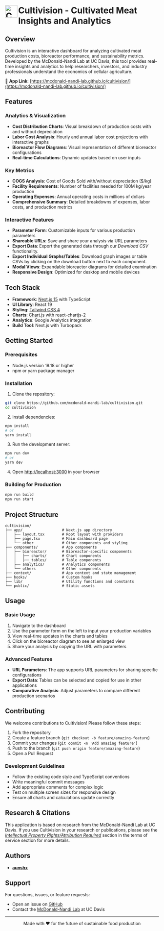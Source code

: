 # <img src="https://i.postimg.cc/pLnwqR0H/cv-logo.png" alt="Cultivision Logo" width="40" height="40" align="left">  Cultivision - Cultivated Meat Insights and Analytics

## Overview

Cultivision is an interactive dashboard for analyzing cultivated meat production costs, bioreactor performance, and sustainability metrics. Developed by the McDonald-Nandi Lab at UC Davis, this tool provides real-time insights and analytics to help researchers, investors, and industry professionals understand the economics of cellular agriculture.

🔗 **App Link**: [https://mcdonald-nandi-lab.github.io/cultivision/](https://mcdonald-nandi-lab.github.io/cultivision/)

## Features

### Analytics & Visualization

- **Cost Distribution Charts**: Visual breakdown of production costs with and without depreciation
- **Labor Cost Analysis**: Hourly and annual labor cost projections with interactive graphs
- **Bioreactor Flow Diagrams**: Visual representation of different bioreactor configurations
- **Real-time Calculations**: Dynamic updates based on user inputs

### Key Metrics

- **COGS Analysis**: Cost of Goods Sold with/without depreciation ($/kg)
- **Facility Requirements**: Number of facilities needed for 100M kg/year production
- **Operating Expenses**: Annual operating costs in millions of dollars
- **Comprehensive Summary**: Detailed breakdowns of expenses, labor costs, and production metrics

### Interactive Features

- **Parameter Form**: Customizable inputs for various production parameters
- **Shareable URLs**: Save and share your analysis via URL parameters
- **Export Data**: Export the generated data through our _Download CSV_ functionality.
- **Export Individual Graphs/Tables**: Download graph images or table CSVs by clicking on the download button next to each component.
- **Modal Views**: Expandable bioreactor diagrams for detailed examination
- **Responsive Design**: Optimized for desktop and mobile devices

## Tech Stack

- **Framework**: [Next.js 15](https://nextjs.org/) with TypeScript
- **UI Library**: React 19
- **Styling**: [Tailwind CSS 4](https://tailwindcss.com/)
- **Charts**: [Chart.js](https://www.chartjs.org/) with react-chartjs-2
- **Analytics**: Google Analytics integration
- **Build Tool**: Next.js with Turbopack

## Getting Started

### Prerequisites

- Node.js version 18.18 or higher
- npm or yarn package manager

### Installation

1. Clone the repository:

```bash
git clone https://github.com/mcdonald-nandi-lab/cultivision.git
cd cultivision
```

2. Install dependencies:

```bash
npm install
# or
yarn install
```

3. Run the development server:

```bash
npm run dev
# or
yarn dev
```

4. Open [http://localhost:3000](http://localhost:3000) in your browser

### Building for Production

```bash
npm run build
npm run start
```

## Project Structure

```
cultivision/
├── app/                  # Next.js app directory
│   ├── layout.tsx        # Root layout with providers
│   ├── page.tsx          # Main dashboard page
│   └── other             # Other components and styling
├── components/           # App components
│   ├── bioreactor/       # Bioreactor-specific components
│   │   ├── charts/       # Chart components
│   │   ├── tables/       # Table components
│   ├── analytics/        # Analytics components
│   └── others            # Other components
├── context/              # App context and state management
├── hooks/                # Custom hooks
├── lib/                  # Utility functions and constants
└── public/               # Static assets
```

## Usage

### Basic Usage

1. Navigate to the dashboard
2. Use the parameter form on the left to input your production variables
3. View real-time updates in the charts and tables
4. Click on the bioreactor diagram to see an enlarged view
5. Share your analysis by copying the URL with parameters

### Advanced Features

- **URL Parameters**: The app supports URL parameters for sharing specific configurations
- **Export Data**: Tables can be selected and copied for use in other applications
- **Comparative Analysis**: Adjust parameters to compare different production scenarios

## Contributing

We welcome contributions to Cultivision! Please follow these steps:

1. Fork the repository
2. Create a feature branch (`git checkout -b feature/amazing-feature`)
3. Commit your changes (`git commit -m 'Add amazing feature'`)
4. Push to the branch (`git push origin feature/amazing-feature`)
5. Open a Pull Request

### Development Guidelines

- Follow the existing code style and TypeScript conventions
- Write meaningful commit messages
- Add appropriate comments for complex logic
- Test on multiple screen sizes for responsive design
- Ensure all charts and calculations update correctly

## Research & Citations

This application is based on research from the McDonald-Nandi Lab at UC Davis. If you use Cultivision in your research or publications, please see the [_Intellectual Property Rights/Attribution Required_](https://mcdonald-nandi-lab.github.io/cultivision/terms) section in the terms of service section for more details. 

## Authors

- **[aunshx](https://aunsh.dev)**

## Support

For questions, issues, or feature requests:

- Open an issue on [GitHub](https://github.com/mcdonald-nandi-lab/cultivision/issues)
- Contact the [McDonald-Nandi Lab](https://mcdonald-nandi.ech.ucdavis.edu/) at UC Davis

---

<p align="center">
  Made with ❤️ for the future of sustainable food production
</p>
